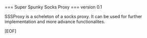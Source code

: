 === Super Spunky Socks Proxy ===
    version 0.1

SSSProxy is a scheleton of a socks proxy. It can be used for further implementation and more advance functionalites. 

[EOF]
